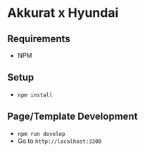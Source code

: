 # Akkurat x Hyundai

## Requirements

* NPM

## Setup

* `npm install`

## Page/Template Development

* `npm run develop`
* Go to `http://localhost:3300`

